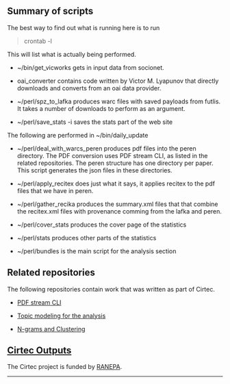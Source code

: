## Summary of scripts

The best way to find out what is running here is to run

> crontab -l

This will list what is actually being performed.

* ~/bin/get_vicworks gets in input data from socionet.

* oai_converter contains code written by Victor M. Lyapunov
  that directly downloads and converts from an oai data provider. 

* ~/perl/spz_to_lafka produces warc files with saved payloads from futlis.
  It takes a number of downloads to perform as an argument.

*  ~/perl/save_stats -i
  saves the stats part of the web site

The following are performed in ~/bin/daily_update

* ~/perl/deal_with_warcs_peren produces pdf files into the peren directory. The
  PDF conversion uses PDF stream CLI, as listed in the related repositories. The
  peren structure has one directory per paper. This script generates the json
  files in these directories.

* ~/perl/apply_recitex does just what it says, it applies recitex to the
  pdf files that we have in peren.

* ~/perl/gather_recika produces the summary.xml files that that combine
  the recitex.xml files with provenance comming from the lafka and
  peren.

* ~/perl/cover_stats produces the cover page of the statistics

* ~/perl/stats produces other parts of the statistics

* ~/perl/bundles is the main script for the analysis section



## Related repositories

The following repositories contain work that was written as part of Cirtec.

* [PDF stream CLI](https://github.com/citeccyr/pdf-stream-cli)

* [Topic modeling for the analysis](https://github.com/bakarov/cirtec)

* [N-grams and Clustering](https://github.com/gipertech/cirtec)

## [Cirtec Outputs](http://cirtec.ranepa.ru/)

The Cirtec project is funded by [RANEPA](https://www.ranepa.ru/eng/).


----------------------------------------------------------------
